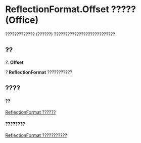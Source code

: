 
# ReflectionFormat.Offset ????? (Office)

????????????? (??????) ???????????????????????????


## ??

 _?_. **Offset**

 _?_ **ReflectionFormat** ???????????


## ????


#### ??


[ReflectionFormat ??????](9684dbb3-5b99-113b-9808-1173fdd719a9.md)
#### ????????


[ReflectionFormat ???????????](http://msdn.microsoft.com/library/040424e8-2903-8416-c294-872d872d5277%28Office.15%29.aspx)